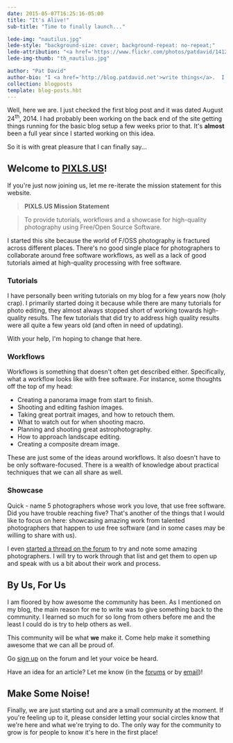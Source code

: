 ```yaml
---
date: 2015-05-07T16:25:16-05:00
title: "It's Alive!"
sub-title: "Time to finally launch..."

lede-img: "nautilus.jpg"
lede-style: "background-size: cover; background-repeat: no-repeat;"
lede-attribution: "<a href='https://www.flickr.com/photos/patdavid/14128626361'>Chambered Nautilus</a> by <a href='http://blog.patdavid.net'>Pat David</a> <a class='cc' href='https://creativecommons.org/licenses/by-sa/2.0/' target='_blank'>cb</a>"
lede-img-thumb: "th_nautilus.jpg"

author: "Pat David"
author-bio: "I <a href='http://blog.patdavid.net'>write things</a>.  I <a href='https://www.flickr.com/photos/patdavid/'>photograph</a> things.  Sometimes they meet.  <br/> I write <a href='http://blog.patdavid.net/p/getting-around-in-gimp.html'>tutorials</a> too."
collection: blogposts
template: blog-posts.hbt
---
```


Well, here we are.
I just checked the first blog post and it was dated August 24<sup>th</sup>, 2014.
I had probably been working on the back end of the site getting things running for the basic blog setup a few weeks prior to that.
It's **almost** been a full year since I started working on this idea.

So it is with great pleasure that I can finally say...


## Welcome to [PIXLS.US](https://pixls.us)!

If you're just now joining us, let me re-iterate the mission statement for this website.
> **PIXLS.US Mission Statement**

> To provide tutorials, workflows and a showcase for high-quality photography using Free/Open Source Software.

I started this site because the world of F/OSS photography is fractured across different places.
There's no good single place for photographers to collaborate around free software workflows, as well as a lack of good tutorials aimed at high-quality processing with free software.

<!-- more -->


### Tutorials

I have personally been writing tutorials on my blog for a few years now (holy crap).
I primarily started doing it because while there are many tutorials for photo editing, they almost always stopped short of working towards high-quality results.
The few tutorials that did try to address high quality results were all quite a few years old (and often in need of updating).

With your help, I'm hoping to change that here.



### Workflows

Workflows is something that doesn't often get described either.
Specifically, what a workflow looks like with free software.
For instance, some thoughts off the top of my head:

* Creating a panorama image from start to finish.
* Shooting and editing fashion images.
* Taking great portrait images, and how to retouch them.
* What to watch out for when shooting macro.
* Planning and shooting great astrophotography.
* How to approach landscape editing.
* Creating a composite dream image.

These are just some of the ideas around workflows.
It also doesn't have to be only software-focused.
There is a wealth of knowledge about practical techniques that we can all share as well.



### Showcase

Quick - name 5 photographers whose work you love, that use free software.
Did you have trouble reaching five?
That's another of the things that I would like to focus on here: showcasing amazing work from talented photographers that happen to use free software (and in some cases may be willing to share with us).

I even [started a thread on the forum](https://discuss.pixls.us/t/notable-fl-oss-photographers/139) to try and note some amazing photographers.  I will try to work through that list and get them to open up and speak with us a bit about their work and process.



## By Us, For Us

I am floored by how awesome the community has been.
As I mentioned on my blog, the main reason for me to write was to give something back to the community.
I learned so much for so long from others before me and the least I could do is try to help others as well.

This community will be what **we** make it.
Come help make it something awesome that we can all be proud of.

Go [sign up](https://discuss.pixls.us) on the forum and let your voice be heard.

Have an idea for an article?  Let me know (in the [forums](https://discuss.pixls.us) or by [email](mailto:pat@patdavid.net))!



## Make Some Noise!

Finally, we are just starting out and are a small community at the moment.
If you're feeling up to it, please consider letting your social circles know that we're here and what we're trying to do.
The only way for the community to grow is for people to know it's here in the first place!
